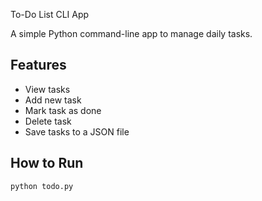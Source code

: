 To-Do List CLI App

A simple Python command-line app to manage daily tasks.

## Features
- View tasks
- Add new task
- Mark task as done
- Delete task
- Save tasks to a JSON file

## How to Run

```bash
python todo.py
